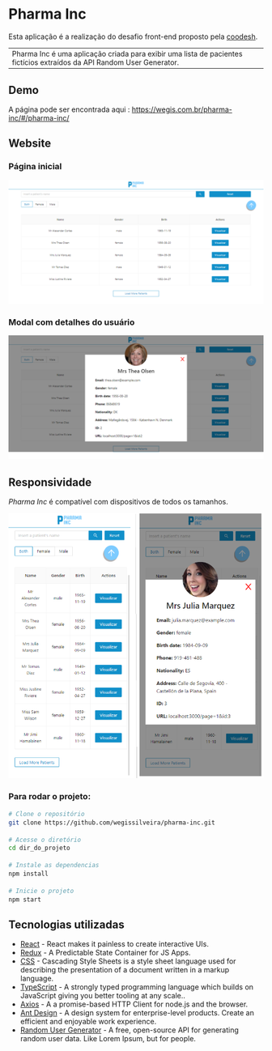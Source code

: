 # Pharma Inc
Esta aplicação é a realização do desafio front-end proposto pela [coodesh](http://coodesh.com/).
<table>
<tr>
<td>
 Pharma Inc é uma aplicação criada para exibir uma lista de pacientes fictícios extraídos da API Random User Generator.
</td>
</tr>
</table>

## Demo
A página pode ser encontrada aqui :  https://wegis.com.br/pharma-inc/#/pharma-inc/

## Website

### Página inicial

![](https://github.com/wegissilveira/pharm-inc/blob/master/images-demo/home.png)

### Modal com detalhes do usuário
![](https://github.com/wegissilveira/pharm-inc/blob/master/images-demo/modal.png)


## Responsividade
<em>Pharma Inc</em> é compatível com dispositivos de todos os tamanhos.

![](https://github.com/wegissilveira/pharm-inc/blob/master/images-demo/mobile.png)


### Para rodar o projeto:
```bash
# Clone o repositório
git clone https://github.com/wegissilveira/pharma-inc.git

# Acesse o diretório
cd dir_do_projeto

# Instale as dependencias
npm install

# Inicie o projeto
npm start
```


## Tecnologias utilizadas 

- [React](https://reactjs.org/) - React makes it painless to create interactive UIs.
- [Redux](https://redux.js.org/) - A Predictable State Container for JS Apps.
- [CSS](https://www.w3schools.com/css/) - Cascading Style Sheets is a style sheet language used for describing the presentation of a document written in a markup language.
- [TypeScript](https://www.typescriptlang.org/) - A strongly typed programming language which builds on JavaScript giving you better tooling at any scale..
- [Axios](https://axios-http.com/docs/intro) - A a promise-based HTTP Client for node.js and the browser.
- [Ant Design](https://ant.design/) - A design system for enterprise-level products. Create an efficient and enjoyable work experience.
- [Random User Generator](https://randomuser.me/) - A free, open-source API for generating random user data. Like Lorem Ipsum, but for people.
